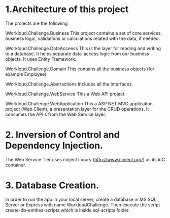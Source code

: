 # 1.Architecture of this project

The projects are the following 

\Workloud.Challenge.Business
This project contains a set of core services, business logic, validations or calculations related with the data, if needed.

\Workloud.Challenge.DataAcceess
This is the layer for reading and writing to a database. It helps separate data-access logic from our business objects.
It uses Entity Framework.

\Workloud.Challenge.Domain
This contains all the business objects (for example Employee).

\Workloud.Challenge.Abstractions
Includes all the interfaces.

\Workloud.Challenge.WebService
This a Web API project. 

\Workloud.Challenge.WebApplication
This a ASP.NET MVC application project (Web Client), a presentation layer for the CRUD operations. It consumes the 
API's from the Web Service layer.

# 2. Inversion of Control and Dependency Injection.

Τhe Web Service Tier uses ninject library (http://www.ninject.org/) as its IoC container.

# 3. Database Creation.

In order to run the app in your local server, create a database in MS SQL Server or Express with name WorkloudChallenge.
Then execute the script create-db-entities-scripts which is inside sql-scripts folder.
